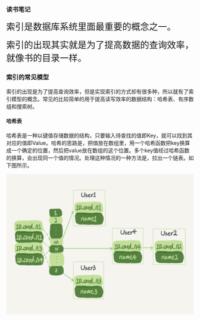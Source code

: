 ### 读书笔记

<div>
 <font face="楷体" size = 5px>
 索引是数据库系统里面最重要的概念之一。<p>
 索引的出现其实就是为了提高数据的查询效率，就像书的目录一样。


 </font>
</div>

### 索引的常见模型

索引的出现是为了提高查询效率，但是实现索引的方式却有很多种，所以就有了索引模型的概念。常见的比较简单的用于提高读写效率的数据结构：哈希表、有序数组和搜索树。

#### 哈希表

哈希表是一种以键值存储数据的结构，只要输入待查找的值即Key，就可以找到其对应的值即Value。哈希的思路是，把值放在数组里，用一个哈希函数把key换算成一个确定的位置，然后把value放在数组的这个位置。多个key值经过哈希函数的换算，会出现同一个值的情况。处理这种情况的一种方法是，拉出一个链表。如下图所示。

![avatar](https://github.com/PhiloLi/MYSQL-/blob/master/photo/%E5%93%88%E5%B8%8C%E5%AD%98%E5%82%A8%E7%BB%93%E6%9E%84001.png?raw=true)












